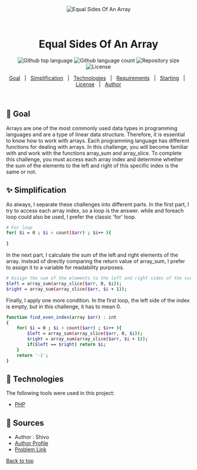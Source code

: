 <div align="center" id="top"> 
  <img src="./.github/app.gif" alt="Equal Sides Of An Array" />

  &#xa0;

  <!-- <a href="https://php_skillup.netlify.app">Demo</a> -->
</div>

<h1 align="center">Equal Sides Of An Array</h1>

<p align="center">
  <img alt="Github top language" src="https://img.shields.io/github/languages/top/faridhaghgooyan/programming-challenges?color=56BEB8">

  <img alt="Github language count" src="https://img.shields.io/github/languages/count/faridhaghgooyan/programming-challenges?color=56BEB8">

  <img alt="Repository size" src="https://img.shields.io/github/repo-size/faridhaghgooyan/programming-challenges?color=56BEB8">

  <img alt="License" src="https://img.shields.io/github/license/faridhaghgooyan/programming-challenges?color=56BEB8">

  <!-- <img alt="Github issues" src="https://img.shields.io/github/issues/faridhaghgooyan/programming-challenges?color=56BEB8" /> -->

  <!-- <img alt="Github forks" src="https://img.shields.io/github/forks/faridhaghgooyan/programming-challenges?color=56BEB8" /> -->

  <!-- <img alt="Github stars" src="https://img.shields.io/github/stars/faridhaghgooyan/programming-challenges?color=56BEB8" /> -->
</p>

<!-- Status -->

<!-- <h4 align="center"> 
	🚧  Php_skillup 🚀 Under construction...  🚧
</h4> 

<hr> -->

<p align="center">
  <a href="#dart-about">Goal</a> &#xa0; | &#xa0; 
  <a href="#sparkles-features">Simplification</a> &#xa0; | &#xa0;
  <a href="#rocket-technologies">Technologies</a> &#xa0; | &#xa0;
  <a href="#white_check_mark-requirements">Requirements</a> &#xa0; | &#xa0;
  <a href="#checkered_flag-starting">Starting</a> &#xa0; | &#xa0;
  <a href="#memo-license">License</a> &#xa0; | &#xa0;
  <a href="https://github.com/{{YOUR_GITHUB_USERNAME}}" target="_blank">Author</a>
</p>

<br>

## :dart: Goal ##

Arrays are one of the most commonly used data types in programming languages and are a type of linear data structure. Therefore, it is essential to know how to work with arrays. Each programming language has different functions for dealing with arrays. In this challenge, you will become familiar with and work with the functions array_sum and array_slice. To complete this challenge, you must access each array index and determine whether the sum of the elements to the left and right of this specific index is the same or not.

## :sparkles: Simplification ##

As always, I separate these challenges into different parts. In the first part, I try to access each array index, so a loop is the answer. while and foreach loop could also be used, I prefer the classic 'for' loop.

```bash
# For loop
for( $i = 0 ; $i < count($arr) ; $i++ ){
    
}
```

In the next part, I calculate the sum of the left and right elements of the array. Instead of directly comparing the return value of array_sum, I prefer to assign it to a variable for readability purposes.

```bash
# Assign the sum of the elements to the left and right sides of the current index to a variable.
$left = array_sum(array_slice($arr, 0, $i));
$right = array_sum(array_slice($arr, $i + 1));
```

 Finally, I apply one more condition. In the first loop, the left side of the index is empty, but in this challenge, it has to mean 0.
```bash
function find_even_index(array $arr) : int
{
    for( $i = 0 ; $i < count($arr) ; $i++ ){
        $left = array_sum(array_slice($arr, 0, $i));
        $right = array_sum(array_slice($arr, $i + 1));
        if($left == $right) return $i;
    }
    return '-1';
}

```

## :rocket: Technologies ##

The following tools were used in this project:

- [PHP](https://www.php.net/)



## :memo: Sources ##

- Author : Shivo 
- [Author Profile](https://www.codewars.com/users/Shivo)
- [Problem Link](https://www.codewars.com/kata/5679aa472b8f57fb8c000047)


<a href="#top">Back to top</a>
